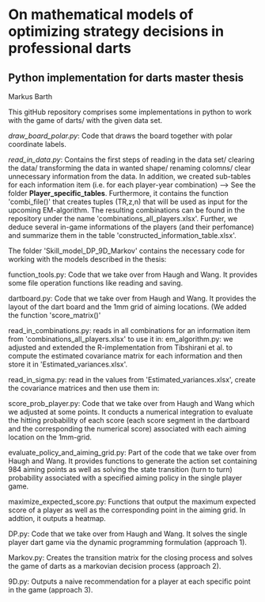 # On mathematical models of optimizing strategy decisions in professional darts
## Python implementation for darts master thesis
Markus Barth

This gitHub repository comprises some implementations in python to work with the game of darts/ with the given data set.

*draw_board_polar.py*:  Code that draws the board together with polar coordinate labels.

*read_in_data.py*:  Contains the first steps of reading in the data set/ clearing the data/ transforming the data in wanted shape/ renaming colomns/ clear unnecessary information from the data. In addition, we created sub-tables for each information item (i.e. for each player-year combination) --> See the folder **Player_specific_tables**.
Furthermore, it contains the function 'combi_file()' that creates tuples (TR,z,n) that will be used as input for the upcoming EM-algorithm. The resulting combinations can be found in the repository under the name 'combinations_all_players.xlsx'. Further, we deduce several in-game informations of the players (and their perfomance) and summarize them in the table 'constructed_information_table.xlsx'.

The folder 'Skill_model_DP_9D_Markov' contains the necessary code for working with the models described in the thesis:

function_tools.py:  Code that we take over from Haugh and Wang. It provides some file operation functions like reading and saving.

dartboard.py: Code that we take over from Haugh and Wang. It provides the layout of the dart board and the 1mm grid of aiming locations. (We added the function 'score_matrix()'

read_in_combinations.py:  reads in all combinations for an information item from 'combinations_all_players.xlsx' to use it in:
em_algorithm.py:  we adjusted and extended the R-implementation from Tibshirani et al. to compute the estimated covariance matrix for each information and then store it in 'Estimated_variances.xlsx'.

read_in_sigma.py: read in the values from 'Estimated_variances.xlsx', create the covariance matrices and then use them in:

score_prob_player.py:   Code that we take over from Haugh and Wang which we adjusted at some points. It conducts a numerical integration to evaluate the hitting probability of each score (each score segment in the dartboard and the corresponding the numerical score) associated with each aiming location on the 1mm-grid.

evaluate_policy_and_aiming_grid.py: Part of the code that we take over from Haugh and Wang. It provides functions to generate the action set containing 984 aiming points as well as solving the state transition (turn to turn) probability associated with a specified aiming policy in the single player game.

maximize_expected_score.py: Functions that output the maximum expected score of a player as well as the corresponding point in the aiming grid. In addtion, it outputs a heatmap.

DP.py:  Code that we take over from Haugh and Wang. It solves the single player dart game via the dynamic programming formulation (approach 1).

Markov.py:  Creates the transition matrix for the closing process and solves the game of darts as a markovian decision process (approach 2).

9D.py:  Outputs a naive recommendation for a player at each specific point in the game (approach 3).
